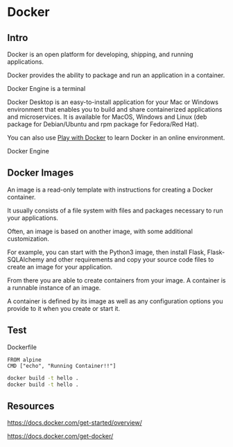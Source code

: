 # Docker
## Intro

Docker is an open platform for developing, shipping, and running applications. 

Docker provides the ability to package and run an application in a container.

Docker Engine is a terminal 

Docker Desktop is an easy-to-install application for your Mac or Windows environment that enables you to build and share containerized applications and microservices. It is available for MacOS, Windows and Linux (deb package for Debian/Ubuntu and rpm package for Fedora/Red Hat).

You can also use [Play with Docker](https://labs.play-with-docker.com/) to learn Docker in an online environment.

Docker Engine

## Docker Images
An image is a read-only template with instructions for creating a Docker container.

It usually consists of a file system with files and packages necessary to run your applications.

Often, an image is based on another image, with some additional customization. 

For example, you can start with the Python3 image, then install Flask, Flask-SQLAlchemy and other requirements and copy your source code files to create an image for your application.

From there you are able to create containers from your image. A container is a runnable instance of an image. 

A container is defined by its image as well as any configuration options you provide to it when you create or start it.

## Test
Dockerfile
```docker
FROM alpine
CMD ["echo", "Running Container!!"]
```
```bash
docker build -t hello .
docker build -t hello .
```
## Resources

https://docs.docker.com/get-started/overview/

https://docs.docker.com/get-docker/
